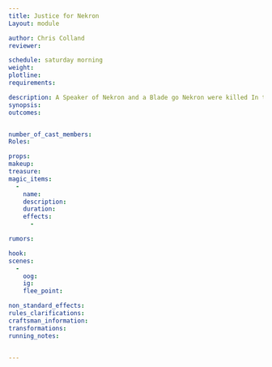 ```yaml
---
title: Justice for Nekron
Layout: module

author: Chris Colland
reviewer: 

schedule: saturday morning
weight: 
plotline: 
requirements: 

description: A Speaker of Nekron and a Blade go Nekron were killed In the early hours of the morning on a walk. They saw the Lycan flee into the town so they have rounded up suspects and want help finding the Killer.
synopsis:   
outcomes: 


number_of_cast_members: 
Roles: 

props: 
makeup: 
treasure: 
magic_items:
  - 
    name: 
    description:  
    duration: 
    effects: 
      - 

rumors: 

hook: 
scenes: 
  - 
    oog: 
    ig: 
    flee_point: 

non_standard_effects: 
rules_clarifications: 
craftsman_information: 
transformations: 
running_notes: 


---
```

